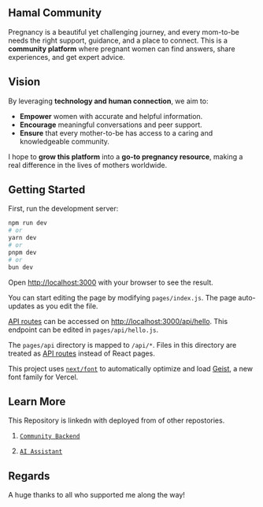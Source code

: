 
## Hamal Community

Pregnancy is a beautiful yet challenging journey, and every mom-to-be needs the right support, guidance, and a place to connect. This is a **community platform** where pregnant women can find answers, share experiences, and get expert advice.  

## Vision

By leveraging **technology and human connection**, we aim to:  
- **Empower** women with accurate and helpful information.  
- **Encourage** meaningful conversations and peer support.  
- **Ensure** that every mother-to-be has access to a caring and knowledgeable community.  

I hope to **grow this platform** into a **go-to pregnancy resource**, making a real difference in the lives of mothers worldwide.  


## Getting Started

First, run the development server:

```bash
npm run dev
# or
yarn dev
# or
pnpm dev
# or
bun dev
```

Open [http://localhost:3000](http://localhost:3000) with your browser to see the result.

You can start editing the page by modifying `pages/index.js`. The page auto-updates as you edit the file.

[API routes](https://nextjs.org/docs/pages/building-your-application/routing/api-routes) can be accessed on [http://localhost:3000/api/hello](http://localhost:3000/api/hello). This endpoint can be edited in `pages/api/hello.js`.

The `pages/api` directory is mapped to `/api/*`. Files in this directory are treated as [API routes](https://nextjs.org/docs/pages/building-your-application/routing/api-routes) instead of React pages.

This project uses [`next/font`](https://nextjs.org/docs/pages/building-your-application/optimizing/fonts) to automatically optimize and load [Geist](https://vercel.com/font), a new font family for Vercel.

## Learn More
This Repository is linkedn with deployed from of other repostories.

1. [`Community Backend`](https://github.com/ayesha-asad07/community-backend)

2. [`AI Assistant`](https://github.com/ayesha-asad07/Live_AI)

## Regards
A huge thanks to all who supported me along the way!

